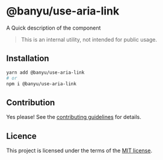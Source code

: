 # @banyu/use-aria-link

A Quick description of the component

> This is an internal utility, not intended for public usage.

## Installation

```sh
yarn add @banyu/use-aria-link
# or
npm i @banyu/use-aria-link
```

## Contribution

Yes please! See the
[contributing guidelines](https://github.com/Atnic/banyu/blob/master/CONTRIBUTING.md)
for details.

## Licence

This project is licensed under the terms of the
[MIT license](https://github.com/Atnic/banyu/blob/master/LICENSE).

